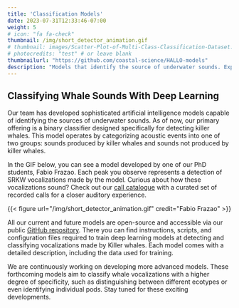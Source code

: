 ```yaml
---
title: 'Classification Models'
date: 2023-07-31T12:33:46-07:00
weight: 5
# icon: "fa fa-check"
thumbnail: /img/short_detector_animation.gif
# thumbnail: images/Scatter-Plot-of-Multi-Class-Classification-Dataset.webp
# photocredits: "test" # or leave blank
thumbnailurl: "https://github.com/coastal-science/HALLO-models"
description: "Models that identify the source of underwater sounds. Explore our diverse models designed to discern underwater sounds from marine mammals."
---
```


## Classifying Whale Sounds With Deep Learning

Our team has developed sophisticated artificial intelligence models capable of identifying the sources of underwater sounds. As of now, our primary offering is a binary classifier designed specifically for detecting killer whales. This model operates by categorizing acoustic events into one of two groups: sounds produced by killer whales and sounds not produced by killer whales.

In the GIF below, you can see a model developed by one of our PhD students, Fabio Frazao. Each peak you observe represents a detection of SRKW vocalizations made by the model. Curious about how these vocalizations sound? Check out our [call catalogue](/applications/call-catalogue) with a curated set of recorded calls for a closer auditory experience.

{{< figure url="/img/short_detector_animation.gif" credit="Fabio Frazao" >}}

All our current and future models are open-source and accessible via our public [GitHub repository](https://github.com/coastal-science/HALLO-models). There you can find instructions, scripts, and configuration files required to train deep learning models at detecting and classifying vocalizations made by Killer whales. Each model comes with a detailed description, including the data used for training.

We are continuously working on developing more advanced models. These forthcoming models aim to classify whale vocalizations with a higher degree of specificity, such as distinguishing between different ecotypes or even identifying individual pods. Stay tuned for these exciting developments.

